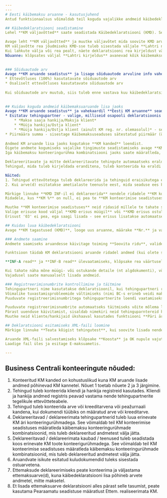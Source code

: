 ```yaml
---
---
# Eesti käibemaksu aruanne - kasutusjuhend
Antud funktsionaalsus võimaldab teil koguda vajalikke andmeid käibedeklaratsiooni (vorm KMD) ja deklaratsiooni lisa (vorm KMD INF) jaoks ning esitada need XML-failivormingus.

## Käibedeklaratsiooni seadistamine
Lehel **KM väljavõtted** saate seadistada Käibedeklaratsiooni (KMD). Seal peate määratlema seosed KM väljavõtte ja KMD lahtri nr. vahel.

Avage leht **KM väljavõtted** ja muutke väljavõtet mida soovite KMD aruandluseks kasutada.  
KM väljavõtte rea jõudmiseks KMD-sse tuleb sisestada väljale **Lahtri nr.** vastav käibedeklaratsiooni rea number.  
Kui lahkute välja või rea pealt, näete deklaratsiooni rea kirjeldust väljal **Lahtri kirjeldus**.  
Nõuanne: klõpsates väljal **Lahtri kirjeldus** avanevad kõik käibemaksu aruande read mida kasutada saate.
  
  
### Sõiduautode arv
Avage **KM aruande seadistus** ja lisage sõiduautode arvuline info vahekaardi **Eesti KM aruanne** väljadele:  
* Ettevõtluses (100%) kasutatavate sõiduautode arv
* Osaliselt ettevõtluses kasutatavate sõiduautode arv  
  
Kui sõiduautode arv muutub, siis tuleb enne vastava kuu käibedeklaratsiooni XML faili koostamist andmed ülalolevatel väljadel vastavalt muuta.
  
  
## Kuidas koguda andmeid käibemaksuaruande lisa jaoks
Avage **KM aruande seadistus** ja vahekaardil **Eesti KM aruanne** seadistage järgmised väljad:
* Esitatav tehingupartner - valige, milliseid osapooli deklaratsioonis kasutatakse:
    * *Makse saaja hankija/Maksja klient*
    * *Müüja hankija/Ostja klient*
    * *Müüja hankija/Ostja klient (ainult KM reg. nr. olemasolul)* - selle valikuga kasutatakse Müüja hankija/Ostja klient juhul kui neil on **KM reg. nr.**, vastasel juhul kasutatakse Makse saaja hankijat/Maksja klienti.
* Piirmäära summa - sisestage Käibemaksuseaduses sätestatud piirmäär (üldjuhul 1000).   
 
Andmed KM aruande lisa jaoks kogutakse **KM kanded** loendist.  
Õigete andmete kogumiseks vajalike tingimuste seadistamiseks avage **KM konteerimise seadistus**.  
Iga käibemaksu konteeringurühma kombinatsiooni jaoks saate määratleda, kas selle kombinatsiooniga konteeritud tehing tuleb esitada või mitte, ning seadistada vajalikud eripärad.

Deklareeritavate ja mitte deklareeritavate tehingute automaatseks eraldamiseks tuleb tehingud konteerida erineva KM konteeringurühma kombinatsiooniga.  
Tehingud, mida tuleb kirjeldada eranditena, tuleb konteerida ka eraldi KM konteeringurühma kombinatsiooniga (nt Metalli ost-müük või konfidentsiaalsed tehingud).  

Näited:
1. Tehingud ettevõtetega tuleb deklareerida ja tehinguid eraisikutega ei pea deklareerima. Seetõttu peaksid eraisikutest kliendid ja hankijad olema loodud eraldi **KM äri konteeringurühm** väärtusega (näiteks *MITTE KM KOHUSLANE*).  
2. Kui arve(d) esitatakse ametialaste teenuste eest, mida seaduse ees käsitletakse kui konfidentsiaalseid, siis neid tehinguid ei pea deklareerima ja nende teenuste müügi konteerimiseks peaks olema eraldi **KM toote konteeringurühm**.

Märkige linnuke **KMD INF-il ei deklareerida** nendele ridadele **KM konteerimise seadistuses**, mille tehinguid ei pea INF-il deklareerima.  
Ridadele, kus **KM %** on null, ei pea te **KM konteerimise seadistuses** linnukest panema - need tehingud välistatakse automaatselt.

Muutke **KM konteerimise seadistuses** neid ridasid millele te tahate seada erisusi.  
Valige erisuse kood väljal **KMD erisus müügil** või **KMD erisus ostul**.  
Erisust '03' ei pea, ega saagi lisada - see erisus lisatakse automaatselt, kui müügiarvel on ridu nii käibemaksuga kui ilma.

## Kuidas luua käibedeklaratsiooni
Avage **KM tagastused (KMD)**, looge uus aruanne, määrake **Nr.** ja valige **Versioon** 'EST'.

### Andmete saamine
Andmete saamiseks aruandesse käivitage toiming **Soovita ridu**, valides seejärel kasutatav KM aruanne ja aruande periood.

Funktsioon täidab KM deklaratsiooni aruande ridadel andmed (kui olete seadistanud **Käibedeklaratsiooni seadistamine** jaotistes kirjeldatud seosed) ja INF lisad all väljad **INF-A read** ja **INF-B read**.

**INF-A read** ja **INF-B read** ülevaatamiseks, klõpsake rea väärtusel.

Kui tahate näha mõne müügi- või ostukande detaile (nt algdokumenti), võite kasutada funktsiooni **Navigeeri**.  
Vajadusel saate manuaalselt lisada andmeid.  

### Registreerimisnumbrite kontrollimine ja täitmine
Tehingupartneri nime kasutatakse deklaratsioonil, kui tehingupartneri registreerimisnumber puudub.  
Võimalike tuvastamisprobleemide vältimiseks (nimi BC-s erineb veidi maksuameti andmebaasis olevast nimest) on soovitatav täita registreerimisnumbrid BC-s (kliendi/hankija kaardil).  
Puuduvate registreerimisnumbritega tehingupartnerite loendi vaatamiseks klõpsake vastavalt lehele nupul **Reg.numbrita kliendid** või **Reg.numbrita hankijad**.

Puuduvate registreerimisnumbrite automaatseks täitmiseks võite mõlema lisaga kasutada funktsiooni **Uuenda andmed äriregistrist**.  
Pärast uuenduse käivitamist, sisaldab nimekiri neid tehinguparntereid keda ei leitud äriregistrist.  
Muutke neid kliente/hankijaid ükshaaval kasutades funktsiooni **Päri äriregistrist** ja määrates otsitava ettevõtte nime.

## Deklaratsiooni esitamiseks XML-faili loomine
Märkige linnuke **Teata kõigist tehingutest**, kui soovite lisada nende tehingupartnerite arveid, kelle tehingute kogusumma jääb alla **KM aruande seadistus** lehel määratud piirmäära (üldjuhul 1000 €).

Aruande XML-faili salvestamiseks klõpsake **Koosta** ja OK nupule vajutades saate faili salvestada.  
Laadige fail üles ja esitage E-maksuametis.

---
```

## Business Centrali konteeringute nõuded:
1. Konteeritud KM kanded on kohustuslikud kuna KM aruande lisade andmed põhinevad KM kannetel. Nõuet 1 toetab nõuete 2 ja 3 järgimine.
2. Tehingud tuleb konteerida kliendi ja hankija registreid kasutades. Kliendi ja hankija andmed registris peavad vastama nende tehingupartnerite tegelikule ettevõtteteabele.
3. Tehingud tuleb konteerida arve või kreeditarvena või peažurnaali kandena, kui dokumendi tüübiks on määratud arve või kreeditarve.
4. Deklareeritavad / deklareerimata tehingupartnerid tuleb luua erinevate KM äri konteeringurühmadega. See võimaldab teil KM konteerimise seadistuses määratleda käibemaksu konteeringurühmade kombinatsioonid, mis tuleb deklareeritud andmetest välja jätta.
5. Deklareeritavad / deklareerimata kaubad / teenused tuleb seadistada koos erinevate KM toote konteerigurühmadega. See võimaldab teil KM konteerimise seadistuses määratleda käibemaksu konteeringurühmade kombinatsioonid, mis tuleb deklareeritud andmetest välja jätta.
6. Aruandvate isikute esitatud kuludokumendid tuleks sisestada ostuarvetena.
7. Ettemaksude deklareerimiseks peate konteerima ja väljastama ettemaksuarve(d), kuna käibedeklaratsiooni lisa põhineb arvete andmetel, mitte maksetel.
8. Et lisada ettemaksuarve deklaratsiooni alles pärast selle tasumist, peate kasutama Pearaamatu seadistuse määratlust Ettem. realiseerimata KM.
